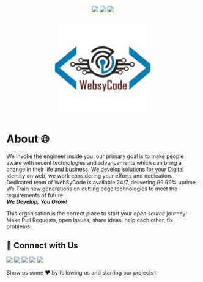 <div align="center">

<a href="https://github.com/websycode"><img src="https://badges.frapsoft.com/os/v1/open-source.svg?v=103"></a>
<a href="https://github.com/websycode"><img src="https://img.shields.io/badge/Built%20by-developers%20%3C%2F%3E-0059b3"></a>
<a href="https://github.com/websycode"><img src="https://img.shields.io/static/v1.svg?label=Contributions&message=Welcome&color=yellow"></a>
</div>
<div align="center">
<h6><img src="https://github.com/websycode/.github/blob/main/websycode.jpg" height="250" /></h6>
</div>

# About 🌐

<p>
We invoke the engineer inside you, our primary goal is to make people aware with recent technologies and advancements which can bring a change in their life and business. We develop solutions for your Digital identity on web, we work considering your efforts and dedication. Dedicated team of WebSyCode is available 24/7, delivering 99.99% uptime. We Train new generations on cutting edge technologies to meet the requirements of future. <br/>
 <i><b> We Develop, You Grow! </b></i>
</p>

<p> This organisation is the correct place to start your <i> open source </i> journey! Make Pull Requests, open Issues, share ideas, help each other, fix problems! </p>



## 🤝 Connect with Us

[<img src="https://img.shields.io/badge/linkedin-%230077B5.svg?&style=for-the-badge&logo=linkedin&logoColor=white">](https://www.linkedin.com/company/websycode)
[<img src="https://img.shields.io/badge/Instagram-E4405F?style=for-the-badge&logo=instagram&logoColor=white">](https://www.instagram.com/websycode/?hl=en)
[<img src="https://img.shields.io/badge/Twitter-1DA1F2?style=for-the-badge&logo=twitter&logoColor=white">](https://twitter.com/WebSyCode1)
[<img src="https://img.shields.io/badge/Facebook-1877F2?style=for-the-badge&logo=facebook&logoColor=white">](https://www.linkedin.com/company/websycode)
[<img src="https://img.shields.io/badge/YouTube-FF0000?style=for-the-badge&logo=youtube&logoColor=white">](https://www.youtube.com/channel/UCg_-is2ZnoHDen4br_If-WA)

Show us some ❤ by following us and starring our projects✨
